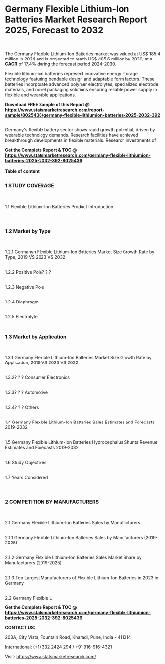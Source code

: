<h1>Germany Flexible Lithium-Ion Batteries Market Research Report 2025, Forecast to 2032</h1><br/><p>The Germany Flexible Lithium-Ion Batteries market was valued at US$ 185.4 million in 2024 and is projected to reach US$ 485.6 million by 2030, at a <strong>CAGR</strong> of 17.4% during the forecast period 2024-2030.</p><p>
 
 Flexible lithium-ion batteries represent innovative energy storage technology featuring bendable design and adaptable form factors. These batteries incorporate advanced polymer electrolytes, specialized electrode materials, and novel packaging solutions ensuring reliable power supply in flexible and wearable applications.</p><div><b>Download FREE Sample of this Report @ <a href="https://www.statsmarketresearch.com/download-free-sample/8025436/germany-flexible-lithiumion-batteries-2025-2032-392">https://www.statsmarketresearch.com/report-sample/8025436/germany-flexible-lithiumion-batteries-2025-2032-392</a></b></div><br><p>
 
 Germany's flexible battery sector shows rapid growth potential, driven by wearable technology demands. Research facilities have achieved breakthrough developments in flexible materials. Research investments of</p><div><b>Get the Complete Report & TOC @ <a href="https://www.statsmarketresearch.com/germany-flexible-lithiumion-batteries-2025-2032-392-8025436">https://www.statsmarketresearch.com/germany-flexible-lithiumion-batteries-2025-2032-392-8025436</a></b></div><br><b>Table of content</b><p><h2><span style="font-size:16px"><strong>1 STUDY COVERAGE</strong></span></h2><br />
 
 <p>1.1 Flexible Lithium-Ion Batteries Product Introduction</p><br />
 
 <h2><span style="font-size:16px"><strong>1.2 Market by Type</strong></span></h2><br />
 
 <p>1.2.1 Germanyn Flexible Lithium-Ion Batteries Market Size Growth Rate by Type, 2019 VS 2023 VS 2032<br /><br />
 
 1.2.2 Positive Pole? ? ? <br /><br />
 
 1.2.3 Negative Pole<br /><br />
 
 1.2.4 Diaphragm<br /><br />
 
 1.2.5 Electrolyte<br /><br />
 
 <h2><span style="font-size:16px"><strong>1.3 Market by Application</strong></span></h2><br />
 
 <p>1.3.1 Germany Flexible Lithium-Ion Batteries Market Size Growth Rate by Application, 2019 VS 2023 VS 2032<br /><br />
 
 1.3.2? ? ? Consumer Electronics<br /><br />
 
 1.3.3? ? ? Automotive<br /><br />
 
 1.3.4? ? ? Others<br /><br />
 
 1.4 Germany Flexible Lithium-Ion Batteries Sales Estimates and Forecasts 2019-2032<br /><br />
 
 1.5 Germany Flexible Lithium-Ion Batteries Hydrocephalus Shunts Revenue Estimates and Forecasts 2019-2032<br /><br />
 
 1.6 Study Objectives<br /><br />
 
 1.7 Years Considered</p><br />
 
 <h2><span style="font-size:16px"><strong>2 COMPETITION BY MANUFACTURERS</strong></span></h2><br />
 
 <p>2.1 Germany Flexible Lithium-Ion Batteries Sales by Manufacturers<br /><br />
 
 2.1.1 Germany Flexible Lithium-Ion Batteries Sales by Manufacturers (2019-2025)<br /><br />
 
 2.1.2 Germany Flexible Lithium-Ion Batteries Sales Market Share by Manufacturers (2019-2025)<br /><br />
 
 2.1.3 Top Largest Manufacturers of Flexible Lithium-Ion Batteries in 2023 in Germany<br /><br />
 
 2.2 Germany Flexible L<br><div><b>Get the Complete Report & TOC @ <a href="https://www.statsmarketresearch.com/germany-flexible-lithiumion-batteries-2025-2032-392-8025436">https://www.statsmarketresearch.com/germany-flexible-lithiumion-batteries-2025-2032-392-8025436</a></b></div></p>
 
 <b>CONTACT US:</b><br>
 
 203A, City Vista, Fountain Road, Kharadi, Pune, India - 411014 <br>
 
 International: (+1) 332 2424 294 / +91 916-916-4321<br>
 
 Visit: <a href="https://www.statsmarketresearch.com/">https://www.statsmarketresearch.com/</a>
 
 <br>